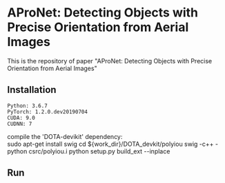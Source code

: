 # AProNet: Detecting Objects with Precise Orientation from Aerial Images
This is the repository of paper "AProNet: Detecting Objects with Precise Orientation from Aerial Images"
## Installation
    Python: 3.6.7  
    PyTorch: 1.2.0.dev20190704  
    CUDA: 9.0  
    CUDNN: 7  
compile the 'DOTA-devikit' dependency:   
    sudo apt-get install swig
    cd ${work_dir}/DOTA_devkit/polyiou
    swig -c++ -python csrc/polyiou.i
    python setup.py build_ext --inplace

## Run

